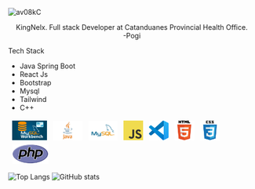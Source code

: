 
![av08kC](https://user-images.githubusercontent.com/88817315/148907531-06f06c46-62ff-436a-bb0a-73cbec4b86ea.jpg)

 <div align="center">
KingNelx. Full stack Developer at Catanduanes Provincial Health Office. <br>
-Pogi
</div>

Tech Stack <br>
- Java Spring Boot
- React Js
- Bootstrap
- Mysql
- Tailwind
- C++

<p align="center>
## 🧰 Languages and Tools:

<img src="intelliJ.png" alt="intellij" height="40" style="vertical-align:top; margin:4px">
        <img src="mysql.jpg" alt="mysql" height="40" style="vertical-align:top; margin:4px">
<img src="java.jpg" alt="Java" height="40" style="vertical-align:top; margin:4px">
<img src="mysql.png" alt="Mysql" height="40" style="vertical-align:top; margin:4px">
<img src="https://raw.githubusercontent.com/github/explore/80688e429a7d4ef2fca1e82350fe8e3517d3494d/topics/javascript/javascript.png" alt="Javascript" height="40" style="vertical-align:top; margin:4px">
<img src="https://raw.githubusercontent.com/github/explore/80688e429a7d4ef2fca1e82350fe8e3517d3494d/topics/visual-studio-code/visual-studio-code.png" alt="VS Code" height="40" style="vertical-align:top; margin:4px">
<img src="https://raw.githubusercontent.com/github/explore/80688e429a7d4ef2fca1e82350fe8e3517d3494d/topics/html/html.png" alt="html" height="40" style="vertical-align:top; margin:4px">
<img src="https://raw.githubusercontent.com/github/explore/80688e429a7d4ef2fca1e82350fe8e3517d3494d/topics/css/css.png" alt="css" height="40" style="vertical-align:top; margin:4px">
<img src="PHP-logo.svg.png" alt="PHP" height="40" style="vertical-align:top; margin:4px">

</p>


![Top Langs](https://github-readme-stats.vercel.app/api/top-langs/?username=KingNelx&theme=tokyonight)
![GitHub stats](https://github-readme-stats.vercel.app/api?username=KingNelx&show_icons=true&theme=tokyonight)



     

